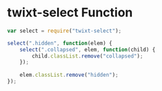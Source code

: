 twixt-select Function
=====================

```js
var select = require("twixt-select");

select(".hidden", function(elem) {
    select(".collapsed", elem, function(child) {
        child.classList.remove("collapsed");
    });
    
    elem.classList.remove("hidden");
});
```


